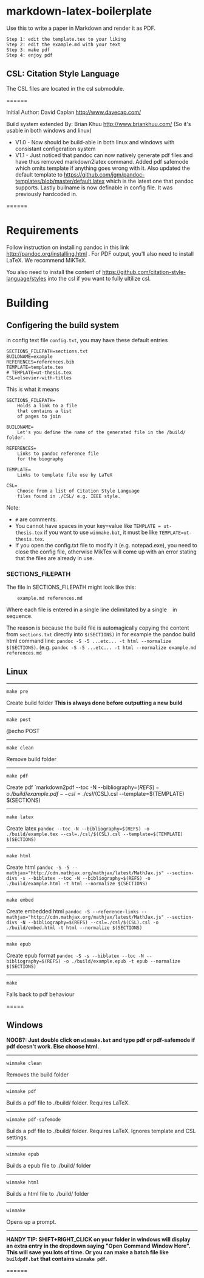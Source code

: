 markdown-latex-boilerplate==========================Use this to write a paper in Markdown and render it as PDF.    Step 1: edit the template.tex to your liking    Step 2: edit the example.md with your text    Step 3: make pdf    Step 4: enjoy pdf## CSL: Citation Style LanguageThe CSL files are located in the csl submodule.======Initial Author: David Caplan http://www.davecap.com/Build system extended By: Brian Khuu http://www.briankhuu.com/ (So it's usable in both windows and linux)* V1.0 - Now should be build-able in both linux and windows with consistant configeration system* V1.1 - Just noticed that pandoc can now natively generate pdf files and have thus removed markdown2latex command. Added pdf safemode which omits template if anything goes wrong with it. Also updated the default template to https://github.com/jgm/pandoc-templates/blob/master/default.latex which is the latest one that pandoc supports. Lastly builname is now definable in config file. It was previously hardcoded in.======# Requirements Follow instruction on installing pandoc in this link http://pandoc.org/installing.html . For PDF output, you’ll also need to install LaTeX. We recommend MiKTeX.  You also need to install the content of https://github.com/citation-style-language/styles into the csl if you want to fully ultilize csl.# Building ## Configering the build systemin config text file `config.txt`, you may have these default entries	SECTIONS_FILEPATH=sections.txt	BUILDNAME=example	REFERENCES=references.bib	TEMPLATE=template.tex	# TEMPLATE=ut-thesis.tex	CSL=elsevier-with-titlesThis is what it means	SECTIONS_FILEPATH=		Holds a link to a file		that contains a list		of pages to join			BUILDNAME=		Let's you define the name of the generated file in the /build/ folder.		REFERENCES=		Links to pandoc reference file		for the biography 			TEMPLATE=		Links to template file use by LaTeX			CSL=		Choose from a list of Citation Style Language		files found in ./CSL/ e.g. IEEE style.Note: * `#` are comments.  * You cannot have spaces in your key=value like `TEMPLATE = ut-thesis.tex` if you want to use `winmake.bat`, it must be like `TEMPLATE=ut-thesis.tex`.  * If you open the config.txt file to modify it (e.g. notepad.exe), you need to close the config file, otherwise MikTex will come up with an error stating that the files are already in use.### SECTIONS_FILEPATHThe file in SECTIONS_FILEPATH might look like this:```    example.md references.md```Where each file is entered in a single line delimitated by a single ` ` in sequence. The reason is because the build file is automagically copying the content from `sections.txt` directly into `$(SECTIONS)` in for example the pandoc build html command line: `pandoc -S -5 ...etc... -t html --normalize $(SECTIONS)`. (e.g. `pandoc -S -5 ...etc... -t html --normalize example.md references.md`	## Linux---	make preCreate build folder **This is always done before outputting a new build**---	make post@echo POST---	make clean	Remove build folder---	make pdfCreate pdf `markdown2pdf --toc -N --bibliography=$(REFS) -o ./build/example.pdf --csl=./csl/$(CSL).csl --template=$(TEMPLATE) $(SECTIONS)---	make latexCreate latex `pandoc --toc -N --bibliography=$(REFS) -o ./build/example.tex --csl=./csl/$(CSL).csl --template=$(TEMPLATE) $(SECTIONS)`---	make htmlCreate html `pandoc -S -5 --mathjax="http://cdn.mathjax.org/mathjax/latest/MathJax.js" --section-divs -s --biblatex --toc -N --bibliography=$(REFS) -o ./build/example.html -t html --normalize $(SECTIONS)`---	make embedCreate embedded html `pandoc -S --reference-links --mathjax="http://cdn.mathjax.org/mathjax/latest/MathJax.js" --section-divs -N --bibliography=$(REFS) --csl=./csl/$(CSL).csl -o ./build/embed.html -t html --normalize $(SECTIONS)`---	make epubCreate epub format `pandoc -S -s --biblatex --toc -N --bibliography=$(REFS) -o ./build/example.epub -t epub --normalize $(SECTIONS)`---	makeFalls back to pdf behaviour=====## Windows**NOOB?: Just double click on `winmake.bat` and type pdf or pdf-safemode if pdf doesn't work. Else choose html.**---	winmake cleanRemoves the build folder---	winmake pdf	Builds a pdf file to ./build/ folder. Requires LaTeX.	---	winmake pdf-safemode	Builds a pdf file to ./build/ folder. Requires LaTeX. Ignores template and CSL settings.	---		winmake epub	Builds a epub file to ./build/ folder 	---	winmake html	Builds a html file to ./build/ folder ---		winmakeOpens up a prompt.---**HANDY TIP: SHIFT+RIGHT_CLICK on your folder in windows will display an extra entry in the dropdown saying "Open Command Window Here". This will save you lots of time. Or you can make a batch file like `buildpdf.bat` that contains `winmake pdf`.**======